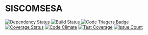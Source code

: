 # SISCOMSESA

[![Dependency Status](https://gemnasium.com/badges/github.com/diegobiavati/siscomsesa.svg)](https://gemnasium.com/github.com/diegobiavati/siscomsesa)
[![Build Status](https://travis-ci.org/diegobiavati/siscomsesa.svg?branch=master)](https://travis-ci.org/diegobiavati/siscomsesa)
[![Code Triagers Badge](https://www.codetriage.com/diegobiavati/siscomsesa/badges/users.svg)](https://www.codetriage.com/diegobiavati/siscomsesa)
[![Coverage Status](https://coveralls.io/repos/github/diegobiavati/siscomsesa/badge.svg?branch=master)](https://coveralls.io/github/diegobiavati/siscomsesa?branch=master)
[![Code Climate](https://codeclimate.com/github/diegobiavati/siscomsesa/badges/gpa.svg)](https://codeclimate.com/github/diegobiavati/siscomsesa)
[![Test Coverage](https://codeclimate.com/github/diegobiavati/siscomsesa/badges/coverage.svg)](https://codeclimate.com/github/diegobiavati/siscomsesa/coverage)
[![Issue Count](https://codeclimate.com/github/diegobiavati/siscomsesa/badges/issue_count.svg)](https://codeclimate.com/github/diegobiavati/siscomsesa)
